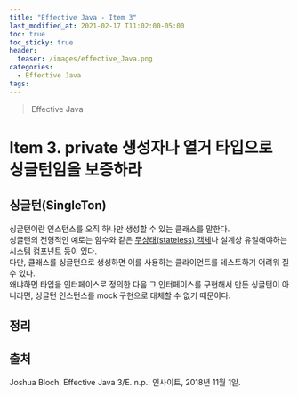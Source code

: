 ```yaml
---
title: "Effective Java - Item 3"
last_modified_at: 2021-02-17 T11:02:00-05:00
toc: true
toc_sticky: true
header:
  teaser: /images/effective_Java.png
categories: 
  - Effective Java
tags:
---
```


> Effective Java

Item 3. private 생성자나 열거 타입으로 싱글턴임을 보증하라
=============
## 싱글턴(SingleTon)
싱글턴이란 인스턴스를 오직 하나만 생성할 수 있는 클래스를 말한다.  
싱글턴의 전형적인 예로는 함수와 같은 [무상태(stateless) 객체](https://kyeoneee.tistory.com/54)나 설계상 유일해야하는 시스템 컴포넌트 등이 있다.  
다만, 클래스를 싱글턴으로 생성하면 이를 사용하는 클라이언트를 테스트하기 어려워 질 수 있다.  
왜냐하면 타입을 인터페이스로 정의한 다음 그 인터페이스를 구현해서 만든 싱글턴이 아니라면, 싱글턴 인스턴스를 mock 구현으로 대체할 수 없기 때문이다.  

## 정리

## 출처
Joshua Bloch. Effective Java 3/E. n.p.: 인사이트, 2018년 11월 1일.  

